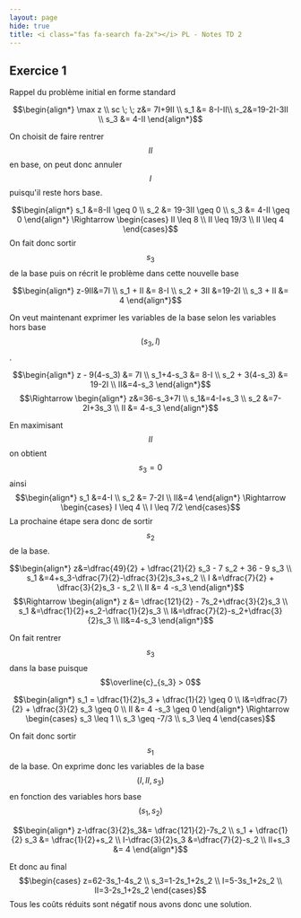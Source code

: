 ```yaml
---
layout: page
hide: true
title: <i class="fas fa-search fa-2x"></i> PL - Notes TD 2 
---
```

<script type="text/javascript" async
  src="https://cdn.mathjax.org/mathjax/latest/MathJax.js?config=TeX-MML-AM_CHTML">
</script>

## <i class="fas fa-search"></i> Exercice 1
Rappel du problème initial en forme standard

$$\begin{align*} \max z \\ sc \; \; z&= 7I+9II \\ s_1 &= 8-I-II\\ s_2&=19-2I-3II \\ s_3 &= 4-II \end{align*}$$

On choisit de faire rentrer $$II$$ en base, on peut donc annuler $$I$$ puisqu'il reste hors base. 

$$\begin{align*} s_1 &=8-II \geq 0 \\ s_2 &= 19-3II \geq 0 \\ s_3 &= 4-II \geq 0 \end{align*} \Rightarrow \begin{cases} II \leq 8 \\ II \leq 19/3 \\ II \leq 4 \end{cases}$$  On fait donc sortir $$s_3$$ de la base puis on récrit le problème dans cette nouvelle base 

$$\begin{align*} z-9II&=7I \\ s_1 + II &= 8-I \\ s_2 + 3II &=19-2I \\ s_3 + II &= 4 \end{align*}$$

On veut maintenant exprimer les variables de la base selon les variables hors base $$(s_3, I)$$. 

$$\begin{align*} z - 9(4-s_3) &= 7I \\ s_1+4-s_3 &= 8-I \\ s_2 + 3(4-s_3) &= 19-2I \\ II&=4-s_3 \end{align*}$$ $$\Rightarrow \begin{align*} z&=36-s_3+7I \\ s_1&=4-I+s_3 \\ s_2 &=7-2I+3s_3 \\ II &= 4-s_3 \end{align*}$$ 

En maximisant $$II$$ on obtient $$s_3=0$$ ainsi $$\begin{align*} s_1 &=4-I \\ s_2 &= 7-2I \\ II&=4 \end{align*} \Rightarrow \begin{cases} I \leq 4 \\ I \leq 7/2 \end{cases}$$ La prochaine étape sera donc de sortir $$s_2$$ de la base. 

$$\begin{align*} z&=\dfrac{49}{2} + \dfrac{21}{2} s_3 - 7 s_2 + 36 - 9 s_3 \\ s_1 &=4+s_3-\dfrac{7}{2}-\dfrac{3}{2}s_3+s_2 \\ I &=\dfrac{7}{2} + \dfrac{3}{2}s_3 - s_2 \\ II &= 4 -s_3 \end{align*}$$ $$\Rightarrow \begin{align*} z &= \dfrac{121}{2} - 7s_2+\dfrac{3}{2}s_3 \\ s_1 &=\dfrac{1}{2}+s_2-\dfrac{1}{2}s_3 \\ I&=\dfrac{7}{2}-s_2+\dfrac{3}{2}s_3 \\ II&=4-s_3 \end{align*}$$

On fait rentrer $$s_3$$ dans la base puisque $$\overline{c}_{s_3} > 0$$

$$\begin{align*} s_1 = \dfrac{1}{2}s_3 + \dfrac{1}{2} \geq 0 \\ I&=\dfrac{7}{2} + \dfrac{3}{2} s_3 \geq 0 \\ II &= 4 -s_3 \geq 0 \end{align*} \Rightarrow \begin{cases} s_3 \leq 1 \\ s_3 \geq -7/3 \\ s_3 \leq 4 \end{cases}$$ 

On fait donc sortir $$s_1$$ de la base. On exprime donc les variables de la base $$(I,II,s_3)$$ en fonction des variables hors base $$(s_1,s_2)$$

$$\begin{align*} z-\dfrac{3}{2}s_3&= \dfrac{121}{2}-7s_2 \\ s_1 + \dfrac{1}{2} s_3 &= \dfrac{1}{2}+s_2 \\ I-\dfrac{3}{2}s_3 &=\dfrac{7}{2}-s_2 \\ II+s_3 &= 4 \end{align*}$$ 

Et donc au final $$\begin{cases} z=62-3s_1-4s_2 \\ s_3=1-2s_1+2s_2 \\ I=5-3s_1+2s_2 \\ II=3-2s_1+2s_2 \end{cases}$$ Tous les coûts réduits sont négatif nous avons donc une solution.
